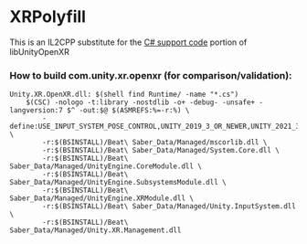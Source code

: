 # XRPolyfill
This is an IL2CPP substitute for the [C# support code](https://download.packages.unity.com/com.unity.xr.openxr/-/com.unity.xr.openxr-1.9.1.tgz) portion of libUnityOpenXR


### How to build com.unity.xr.openxr (for comparison/validation):
```make
Unity.XR.OpenXR.dll: $(shell find Runtime/ -name "*.cs")
	$(CSC) -nologo -t:library -nostdlib -o+ -debug- -unsafe+ -langversion:7 $^ -out:$@ $(ASMREFS:%=-r:%) \
		-define:USE_INPUT_SYSTEM_POSE_CONTROL,UNITY_2019_3_OR_NEWER,UNITY_2021_3_OR_NEWER \
		-r:$(BSINSTALL)/Beat\ Saber_Data/Managed/mscorlib.dll \
		-r:$(BSINSTALL)/Beat\ Saber_Data/Managed/System.Core.dll \
		-r:$(BSINSTALL)/Beat\ Saber_Data/Managed/UnityEngine.CoreModule.dll \
		-r:$(BSINSTALL)/Beat\ Saber_Data/Managed/UnityEngine.SubsystemsModule.dll \
		-r:$(BSINSTALL)/Beat\ Saber_Data/Managed/UnityEngine.XRModule.dll \
		-r:$(BSINSTALL)/Beat\ Saber_Data/Managed/Unity.InputSystem.dll \
		-r:$(BSINSTALL)/Beat\ Saber_Data/Managed/Unity.XR.Management.dll
```
